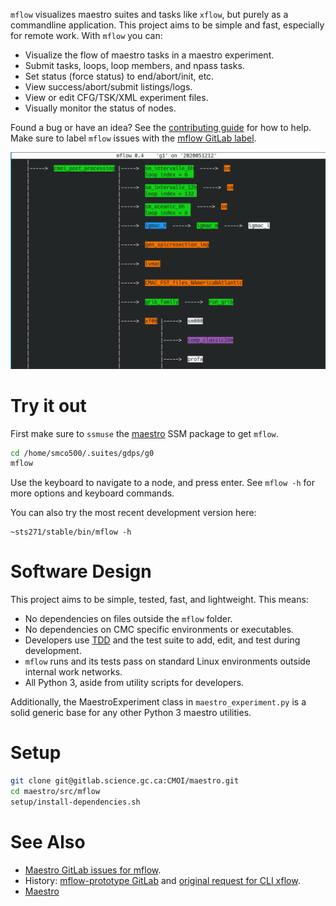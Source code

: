 `mflow` visualizes maestro suites and tasks like `xflow`, but purely as a commandline application. This project aims to be simple and fast, especially for remote work. With `mflow` you can:

* Visualize the flow of maestro tasks in a maestro experiment.
* Submit tasks, loops, loop members, and npass tasks.
* Set status (force status) to end/abort/init, etc.
* View success/abort/submit listings/logs.
* View or edit CFG/TSK/XML experiment files.
* Visually monitor the status of nodes.

Found a bug or have an idea? See the [contributing guide](/CONTRIBUTING.md) for how to help. Make sure to label `mflow` issues with the [mflow GitLab label](https://gitlab.science.gc.ca/CMOI/maestro/issues?label_name%5B%5D=component%3Amflow).

![alt text](/doc/gdps-g0-0.4.png)

# Try it out

First make sure to `ssmuse` the [maestro](https://gitlab.science.gc.ca/cmoi/maestro) SSM package to get `mflow`.

```bash
cd /home/smco500/.suites/gdps/g0
mflow
```

Use the keyboard to navigate to a node, and press enter. See `mflow -h` for more options and keyboard commands.

You can also try the most recent development version here:

```
~sts271/stable/bin/mflow -h
```

# Software Design

This project aims to be simple, tested, fast, and lightweight. This means:

* No dependencies on files outside the `mflow` folder.
* No dependencies on CMC specific environments or executables.
* Developers use [TDD](https://en.wikipedia.org/wiki/Test-driven_development) and the test suite to add, edit, and test during development.
* `mflow` runs and its tests pass on standard Linux environments outside internal work networks.
* All Python 3, aside from utility scripts for developers.

Additionally, the MaestroExperiment class in `maestro_experiment.py` is a solid generic base for any other Python 3 maestro utilities.

# Setup

```bash
git clone git@gitlab.science.gc.ca:CMOI/maestro.git
cd maestro/src/mflow
setup/install-dependencies.sh
```

# See Also

* [Maestro GitLab issues for mflow](https://gitlab.science.gc.ca/CMOI/maestro/issues?label_name%5B%5D=component%3Amflow).
* History: [mflow-prototype GitLab](https://gitlab.science.gc.ca/CMOI/mflow-prototype) and [original request for CLI xflow](https://gitlab.science.gc.ca/CMOI/maestro/issues/122).
* [Maestro](https://gitlab.science.gc.ca/CMOI/maestro)
